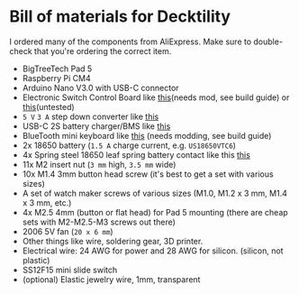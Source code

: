 # Bill of materials for Decktility

I ordered many of the components from AliExpress.
Make sure to double-check that you're ordering the correct item.

- BigTreeTech Pad 5
- Raspberry Pi CM4
- Arduino Nano V3.0 with USB-C connector
- Electronic Switch Control Board like [this](pics/mosfet-modded.jpg)(needs mod, see build guide) or [this](pics/mosfet-alternative.jpg)(untested)
- `5 V` `3 A` step down converter like [this](pics/step-down-top.jpg)
- USB-C 2S battery charger/BMS like [this](pics/usb-c-bms.jpg)
- BlueTooth mini keyboard like [this](pics/bluetooth-keyboard.jpg) (needs modding, see build guide)
- 2x 18650 battery (`1.5 A` charge current, e.g. `US18650VTC6`)
- 4x Spring steel 18650 leaf spring battery contact like this [this](pics/battery-contacts.jpg)
- 11x M2 insert nut (`3 mm` high, `3.5 mm` wide)
- 10x M1.4 3mm button head screw (it's best to get a set with various sizes)
- A set of watch maker screws of various sizes (M1.0, M1.2 x 3 mm, M1.4 x 3 mm, etc.)
- 4x M2.5 4mm (button or flat head) for Pad 5 mounting (there are cheap sets with M2-M2.5-M3 screws out there)
- 2006 5V fan (`20 x 6 mm`)
- Other things like wire, soldering gear, 3D printer.
- Electrical wire: 24 AWG for power and 28 AWG for silicon. (silicon, not plastic)
- SS12F15 mini slide switch
- (optional) Elastic jewelry wire, 1mm, transparent
